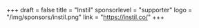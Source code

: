 +++
draft = false
title = "Instil"
sponsorlevel = "supporter"
logo = "/img/sponsors/instil.png"
link = "https://instil.co/"
+++
